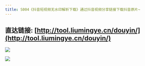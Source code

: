```yaml
---
title: S004《抖音短视频无水印解析下载》通过抖音视频分享链接下载抖音原片~
---
```



## 直达链接: [http://tool.liumingye.cn/douyin/](http://tool.liumingye.cn/douyin/)



![](https://www.v2fy.com/asset/superweb-003-douyin/005.png)

![](https://www.v2fy.com/asset/super-web/001.gif)
